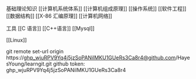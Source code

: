 基础理论知识
[[计算机系统体系]]
[[计算机组成原理]]
[[操作系统]]
[[软件工程]]
[[数据结构]]
[[X-86 汇编原理]]
[[计算机网络]]


工具
[[C 语言]]
[[C++语言]]
[[Mysql]]

[[Linux]]



git remote set-url origin https://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@github.com/HayesYoung/learngit.git
github token:  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